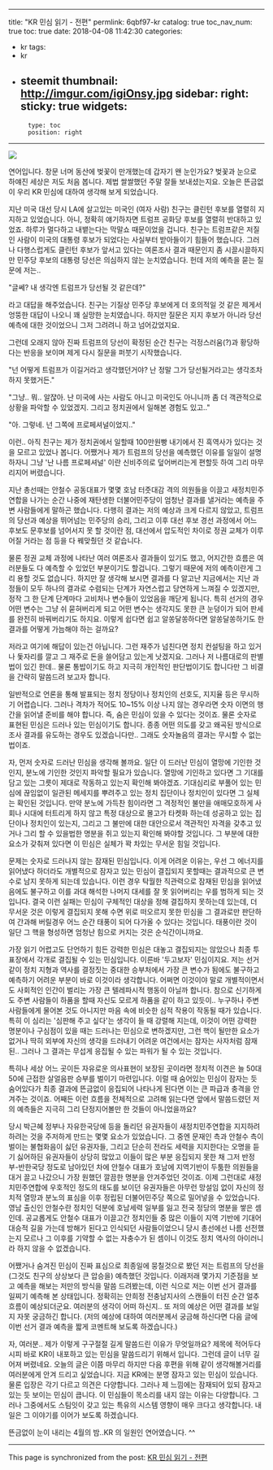 
---
title: "KR 민심 읽기 - 전편"
permlink: 6qbf97-kr
catalog: true
toc_nav_num: true
toc: true
date: 2018-04-08 11:42:30
categories:
- kr
tags:
- kr
- steemit
thumbnail: http://imgur.com/igiOnsy.jpg
sidebar:
    right:
        sticky: true
widgets:
    -
        type: toc
        position: right
---


![](http://imgur.com/igiOnsy.jpg)

연어입니다. 창문 너머 동산에 벚꽃이 만개했는데 갑자기 왠 눈인가요? 벚꽃과 눈으로 하얘진 세상은 저도 처음 봅니다. 제법 쌀쌀했던 주말 잘들 보내셨는지요. 오늘은 뜬금없이 우리 KR 민심에 대하여 생각해 보게 되었습니다.

지난 미국 대선 당시 LA에 살고있는 미국인 (여자 사람) 친구는 클린턴 후보를 열렬히 지지하고 있었습니다. 아니, 정확히 얘기하자면 트럼프 공화당 후보를 열렬히 반대하고 있었죠. 하루가 멀다하고 내뱉는다는 막말쇼 때문이었을 겁니다. 친구는 트럼프같은 저질인 사람이 미국의 대통령 후보가 되었다는 사실부터 받아들이기 힘들어 했습니다. 그러나 다행스럽게도 클린턴 후보가 앞서고 있다는 여론조사 결과 때문인지 좀 시끌시끌하지만 민주당 후보의 대통령 당선은 의심하지 않는 눈치였습니다. 헌데 저의 예측을 묻는 질문에 저는..

"글쎄? 내 생각엔 트럼프가 당선될 것 같은데?"

라고 대답을 해주었습니다. 친구는 기질상 민주당 후보에게 더 호의적일 것 같은 제게서 엉뚱한 대답이 나오니 꽤 실망한 눈치였습니다. 하지만 질문은 지지 후보가 아니라 당선 예측에 대한 것이었으니 그저 그려려니 하고 넘어갔었지요.

그런데 오래지 않아 진짜 트럼프의 당선이 확정된 순간 친구는 걱정스러움(?)과 황당하다는 반응을 보이며 제게 다시 질문을 퍼붓기 시작했습니다. 

"넌 어떻게 트럼프가 이길거라고 생각했던거야? 난 정말 그가 당선될거라고는 생각조차 하지 못했거든."

"그냥.. 뭐.. 알쟎아. 난 미국에 사는 사람도 아니고 미국인도 아니니까 좀 더 객관적으로 상황을 파악할 수 있었겠지. 그리고 정치권에서 일해본 경험도 있고.."

"아. 그렇네. 넌 그쪽에 프로페셔널이었지.."

이런..  아직 친구는 제가 정치권에서 일할때 100만원빵 내기에서 진 흑역사가 있다는 것을 모르고 있었나 봅니다. 어쨌거나 제가 트럼프의 당선을 예측했던 이유를 일일이 설명하자니 그냥 '난 나름 프로페셔널' 이란 신비주의로 덮어버리는게 편할듯 하여 그리 마무리지어 버렸습니다.

지난 총선때는 안철수 공동대표가 몇몇 호남 터줏대감 격의 의원들을 이끌고 새정치민주연합을 나가는 순간 나중에 재탄생한 더불어민주당이 엄청난 결과를 낼거라는 예측을 주변 사람들에게 말하곤 했습니다. 다행히 결과는 저의 예상과 크게 다르지 않았고, 트럼프의 당선과 예상을 뛰어넘는 민주당의 승리, 그리고 이후 대선 후보 경선 과정에서 어느 후보도 문후보를 넘어서지 못 할 것이란 점, 대선에서 압도적인 차이로 정권 교체가 이루어질 거라는 점 등을 다 꿰맞췄던 것 같습니다.

물론 정권 교체 과정에 나타난 여러 여론조사 결과들이 있기도 했고, 어지간한 흐름은 여러분들도 다 예측할 수 있었던 부분이기도 할겁니다. 그렇기 때문에 저의 예측이란게 그리 용할 것도 없습니다. 하지만 잘 생각해 보시면 결과를 다 알고난 지금에서는 지난 과정들이 모두 하나의 결과로 수렴되는 단계가 자연스럽고 당연하게 느껴질 수 있겠지만, 정작 그 한 단계 단계마다 고비처나 변수들이 있었음을 깨닫게 됩니다. 특히 선거의 경우 어떤 변수는 그냥 쉬 묻혀버리게 되고 어떤 변수는 생각지도 못한 큰 눈덩이가 되어 판세를 완전히 바꿔버리기도 하지요. 이렇게 쉽다면 쉽고 알쏭달쏭하다면 알쏭달쏭하기도 한 결과를 어떻게 가늠해야 하는 걸까요? 

저라고 여기에 해답이 있는건 아닙니다. 그런 재주가 넘친다면 정치 컨설팅을 하고 있거나 돛자리를 깔고 그 재주로 돈을 쓸어담고 있는게 낫겠지요. 그러나 저 나름대로의 판별법이 있긴 한데.. 물론 통밥이기도 하고 지극히 개인적인 판단법이기도 합니다만 그 비결을 간략히 말씀드려 보고자 합니다.

일반적으로 언론을 통해 발표되는 정치 정당이나 정치인의 선호도, 지지율 등은 무시하기 어렵습니다. 그러나 격차가 적어도 10~15% 이상 나지 않는 경우라면 숫자 이면의 행간을 읽어낼 준비를 해야 합니다. 즉, 숨은 민심이 있을 수 있다는 것이죠. 물론 숫자로 표현된 민심은 드러나 있는 민심이기도 합니다. 종종 어떤 의도를 갖고 왜곡된 방식으로 조사 결과를 유도하는 경우도 있겠습니다만.. 그래도 숫자놀음의 결과는 무시할 수 없는 법이죠.

자, 먼저 숫자로 드러난 민심을 생각해 볼까요. 일단 이 드러난 민심이 열망에 기인한 것인지, 분노에 기인한 것인지 파악할 필요가 있습니다. 열망에 기인하고 있다면 그 기대를 담고 있는 그릇이 제대로 작동하고 있는지 확인해 봐야겠죠. 기대심리로 부풀어 있는 민심에 끊임없이 일관된 메세지를 뿌려주고 있는 정치 집단이나 정치인이 있다면 그 실체는 확인된 것입니다. 만약 분노에 가득찬 힘이라면 그 격정적인 불만을 애매모호하게 사회나 시대에 터트리게 하지 않고 특정 대상으로 몰고가 타켓화 하는데 성공하고 있는 집단이나 정치인이 있는지, 그리고 그 불만에 대한 대안으로서 객관적인 자격을 갖추고 있거나 그리 할 수 있을법한 명분을 쥐고 있는지 확인해 봐야할 것입니다. 그 부분에 대한 요소가 갖춰져 있다면 이 민심은 실체가 꽉 차있는 무서운 힘일 것입니다.

문제는 숫자로 드러나지 않는 잠재된 민심입니다. 이게 어려운 이유는, 우선 그 에너지를 읽어냈다 하더라도 개별적으로 잠자고 있는 민심이 결집되지 못할때는 결과적으로 큰 변수로 남지 못하게 되는데 있습니다. 이런 경우 탁월한 직관력으로 잠재된 민심을 읽어냈음에도 불구하고 이를 과대 해석한 나머지 대세를 잘 못 읽어버리는 우를 범하게 되는 것입니다. 결국 이런 실패는 민심이 구체적인 대상을 정해 결집하지 못하는데 있는데, 더 무서운 것은 이렇게 결집되지 못해 수면 위로 떠오르지 못한 민심을 그 결과로만 판단하여 간과해 버릴경우 어느 순간 태풍이 되어 다가올 수 있다는 것입니다. 태풍이란 것이 일단 그 핵을 형성하면 엄청난 힘으로 커지는 것은 순식간이니까요.

가장 읽기 어렵고도 단언하기 힘든 강력한 민심은 대놓고 결집되지는 않았으나 최종 투표장에서 각개로 결집될 수 있는 민심입니다. 이른바 '두고보자' 민심이지요. 저는 선거같이 정치 지형과 역사를 결정짓는 중대한 승부처에서 가장 큰 변수가 됨에도 불구하고 예측하기 어려운 부분이 바로 이것이라 생각합니다. 어쩌면 이것이야 말로 개별적이면서도 사회적인 인간이 벌리는 가장 큰 텔레파시적 행동이 아닐까 합니다. 참으로 신기하게도 주변 사람들이 하품을 할때 자신도 모르게 하품을 같이 하고 있듯이.. 누구하나 주변 사람들에게 물어본 것도 아니지만 마음 속에 비슷한 심적 작용이 작동될 때가 있습니다. 특히 이 심리는 '심판해 주고 싶다'는 생각이 들 때 강렬해 지는데, 이것이 어떤 강력한 명분이나 구심점이 있을 때는 드러나는 민심으로 변하겠지만, 그런 핵이 될만한 요소가 없거나 딱히 외부에 자신의 생각을 드러내기 어려운 여건에서는 잠자는 사자처럼 잠재된.. 그러나 그 결과는 무섭게 응집될 수 있는 파워가 될 수 있는 것입니다.

특히나 세상 어느 곳이든 자유로운 의사표현이 보장된 곳이라면 정치적 이견은 늘 50대 50에 근접한 살얼음판 승부를 벌이기 마련입니다. 이럴 때 숨어있는 민심이 잠자는 듯 숨어있다가 최종 결과에 뜬금없이 응집되어 나타나게 된다면 이는 큰 파급과 충격을 안겨주는 것이죠. 어째든 이런 흐름을 전체적으로 고려해 읽는다면 앞에서 말씀드렸던 저의 예측들은 지극히 그리 단정지어볼만 한 것들이 아니었을까요? 

당시 박근혜 정부나 자유한국당에 등을 돌리던 유권자들이 새정치민주연합을 지지하려 하려는 것을 주저하게 만드는 몇몇 요소가 있었습니다. 그 중엔 문재인 측과 안철수 측이 벌이는 불협화음이 싫던 유권자들, 그리고 단순히 전라도 세력을 지지한다는 오명을 듣기 싫어하듼 유권자들이 상당히 많았고 이들이 많은 부분 응집되지 못한 채 그저 반정부-반한국당 정도로 남아있던 차에 안철수 대표가 호남에 지역기반이 두툼한 의원들을 대거 끌고 나갔으니 가장 원했던 깔끔한 명분을 안겨주었던 것이죠. 이제 그런대로 새정치민주연합에 우호적인 정도의 태도를 보이던 유권자들은 아무런 망설임 없이 자신의 정치적 열망과 분노의 표심을 이후 정립된 더불어민주당 쪽으로 밀어넣을 수 있었습니다. 영남 출신인 안철수란 정치인 덕분에 호남세력 일부를 잃고 전국 정당의 명분을 쌓은 셈인데. 공교롭게도 안철수 대표가 이끌고간 정치인들 중 많은 이들이 지역 기반에 기대어 대승적 길을 가는데 방해가 된다고 인식되던 사람들이었으니 당시 총선에선 나름 선전했는지 모르나 그 이후를 기약할 수 없는 자충수가 된 셈이니 이것도 정치 역사의 아이러니라 하지 않을 수 없겠습니다.

어쨌거나 숨겨진 민심이 진짜 표심으로 최종일에 뭉칠것으로 봤던 저는 트럼프의 당선을 (그것도 친구의 상상보다 큰 압승을) 예측했던 것입니다. 이래저래 몇가지 기준점을 보고 예측을 해보는 저만의 방식을 말씀 드려봤는데, 이런 식으로 저는 이번  선거 결과를 일찌기 예측해 본 상태입니다. 정확히는 안희정 전충남지사의 스캔들이 터진 순간 얼추 흐름이 예상되더군요. 여러분의 생각이 어떠 하신지.. 또 저의 예상은 어떤 결과를 보일지 자못 궁금하긴 합니다. (저의 예상에 대하여 여러분께서 궁금해 하신다면 다음 글에 이번 선거 결과 예측을 짧게 코멘트해 보도록 하겠습니다.)

자, 여러분.. 제가 이렇게 구구절절 길게 말씀드린 이유가 무엇일까요? 제목에 적어두다시피 바로 KR이 내포하고 있는 민심을 말씀드리기 위해서 입니다. 그런데 글이 너무 길어져 버렸네요. 오늘의 글은 이쯤 마무리 하지만 다음 후편을 위해 같이 생각해볼거리를 여러분에게 안겨 드리고 싶었습니다. 지금 KR에는 분명 잠자고 있는 민심이 있습니다. 물론 입장은 각기 다르고 의견은 다양합니다. 그러나 제 느낌에는 잠재되어 있되 잠자고 있는 듯 보이는 민심이 큽니다. 이 민심들이 목소리를 내지 않는 이유는 다양합니다. 그러나 그중에서도 스팀잇이 갖고 있는 특유의 시스템  영향이 매우 크다고 생각합니다. 내일은 그 이야기를 이어가 보도록 하겠습니다.

뜬금없이 눈이 내리는 4월의 밤..KR 의 일원인 연어였습니다. ^^

- - -

This page is synchronized from the post: [KR 민심 읽기 - 전편](https://steemit.com/@jack8831/6qbf97-kr)
